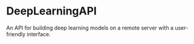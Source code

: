 # DeepLearningAPI
An API for building deep learning models on a remote server with a user-friendly interface.
